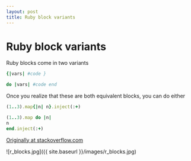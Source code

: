 ```yaml
---
layout: post
title: Ruby block variants
---
```

# Ruby block variants
Ruby blocks come in two variants

```ruby
{|vars| #code }
```

```ruby
do |vars| #code end
```

Once you realize that these are both equivalent blocks, you can do either

```ruby
(1..3).map{|n| n}.inject(:+)
```

```ruby
(1..3).map do |n|
n
end.inject(:+)
```

[Originally at stackoverflow.com](http://stackoverflow.com/questions/1341271/how-do-i-create-an-average-from-a-ruby-array)

![r_blocks.jpg]({{ site.baseurl }}/images/r_blocks.jpg)
